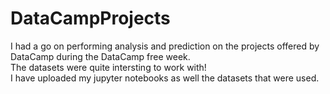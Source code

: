 # DataCampProjects
I had a go on performing analysis and prediction on the projects offered by DataCamp during the DataCamp free week.\
The datasets were quite intersting to work with!\
I have uploaded my jupyter notebooks as well the datasets that were used. 
